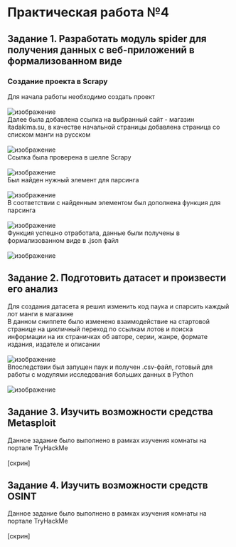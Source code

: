 # Практическая работа №4
## Задание 1. Разработать модуль spider для получения данных с веб-приложений в формализованном виде
### Создание проекта в Scrapy
Для начала работы необходимо создать проект<br /><br />
![изображение](https://github.com/kirasir1/toib-prak-2/assets/13931629/112d57b4-75b6-459d-9dd9-53fd19c18f2e)<br />
Далее была добавлена ссылка на выбранный сайт - магазин itadakima.su, в качестве начальной страницы добавлена страница со списком манги на русском<br /><br />
![изображение](https://github.com/kirasir1/toib-prak-2/assets/13931629/f4c47ba2-74da-4238-9059-4b915b631f71)
<br />
Ссылка была проверена в шелле Scrapy<br /><br />
![изображение](https://github.com/kirasir1/toib-prak-2/assets/13931629/4cad71b9-0d5a-4171-9861-638bdb7fe3f2)
<br />
Был найден нужный элемент для парсинга<br /><br />
![изображение](https://github.com/kirasir1/toib-prak-2/assets/13931629/ba96e18c-99f7-495d-b7df-548c6097d7ce)
<br />
В соответствии с найденным элементом был дополнена функция для парсинга<br /><br />
![изображение](https://github.com/kirasir1/toib-prak-2/assets/13931629/6736e014-6e93-4674-8cf7-e43d06d626e4)
<br />
Функция успешно отработала, данные были получены в формализованном виде в .json файл<br /><br />
![изображение](https://github.com/kirasir1/toib-prak-2/assets/13931629/95753e15-3d3d-4965-bc6c-0c2888a23932)
<br />
## Задание 2. Подготовить датасет и произвести его анализ
Для создания датасета я решил изменить код паука и спарсить каждый лот манги в магазине<br />
В данном сниппете было изменено взаимодействие на стартовой странице на цикличный переход по ссылкам лотов и поиска информации на их страничках об авторе, серии, жанре, формате издания, издателе и описании<br /><br />
![изображение](https://github.com/kirasir1/toib-prak-2/assets/13931629/2749db4e-ce7f-4992-965c-18cb7912627a)
<br />
Впоследствии был запущен паук и получен .csv-файл, готовый для работы с модулями исследования больших данных в Python<br /><br />
![изображение](https://github.com/kirasir1/toib-prak-2/assets/13931629/41bed3be-6789-4125-a924-eaa0458685ba)
## Задание 3. Изучить возможности средства Metasploit
Данное задание было выполнено в рамках изучения комнаты на портале TryHackMe<br /><br />
[скрин]<br />
## Задание 4. Изучить возможности средств OSINT
Данное задание было выполнено в рамках изучения комнаты на портале TryHackMe<br /><br />
[скрин]<br />
